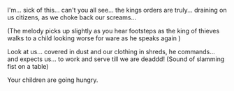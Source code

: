I'm... sick of this... can't you all see... the kings orders are truly... draining on us citizens, as we choke back our screams...

(The melody picks up slightly as you hear footsteps as the king of thieves walks to a child looking worse for ware as he speaks again )

Look at us... covered in dust and our clothing in shreds, he commands... and expects us... to work and serve till we are deaddd! (Sound of slamming fist on a table)

Your children are going hungry.




